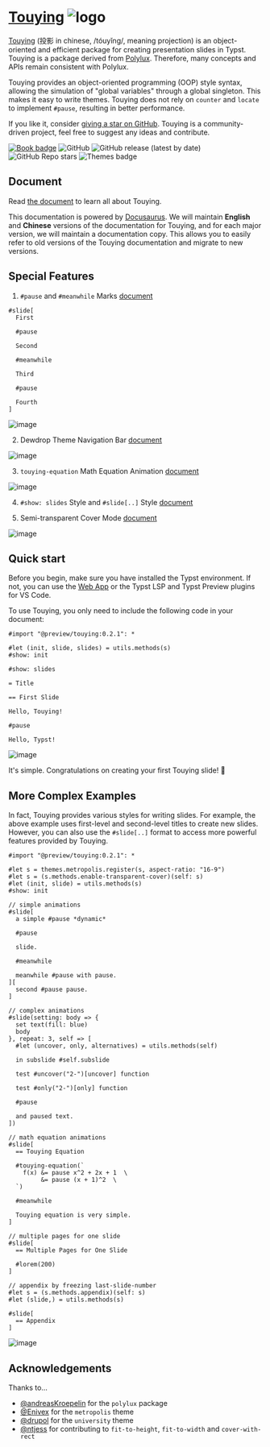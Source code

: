 # [Touying](https://github.com/touying-typ/touying) ![logo](https://github.com/touying-typ/touying/assets/34951714/2aa394d3-2319-4572-aef7-ed3c14b09846)

[Touying](https://github.com/touying-typ/touying) (投影 in chinese, /tóuyǐng/, meaning projection) is an object-oriented and efficient package for creating presentation slides in Typst. Touying is a package derived from [Polylux](https://github.com/andreasKroepelin/polylux). Therefore, many concepts and APIs remain consistent with Polylux.

Touying provides an object-oriented programming (OOP) style syntax, allowing the simulation of "global variables" through a global singleton. This makes it easy to write themes. Touying does not rely on `counter` and `locate` to implement `#pause`, resulting in better performance.

If you like it, consider [giving a star on GitHub](https://github.com/touying-typ/touying). Touying is a community-driven project, feel free to suggest any ideas and contribute.

[![Book badge](https://img.shields.io/badge/docs-book-green)](https://touying-typ.github.io/touying/)
![GitHub](https://img.shields.io/github/license/touying-typ/touying)
![GitHub release (latest by date)](https://img.shields.io/github/v/release/touying-typ/touying)
![GitHub Repo stars](https://img.shields.io/github/stars/touying-typ/touying)
![Themes badge](https://img.shields.io/badge/themes-4-aqua)

## Document

Read [the document](https://touying-typ.github.io/touying/) to learn all about Touying.

This documentation is powered by [Docusaurus](https://docusaurus.io/). We will maintain **English** and **Chinese** versions of the documentation for Touying, and for each major version, we will maintain a documentation copy. This allows you to easily refer to old versions of the Touying documentation and migrate to new versions.

## Special Features

1. `#pause` and `#meanwhile` Marks [document](https://touying-typ.github.io/touying/docs/dynamic/simple)

```typst
#slide[
  First
  
  #pause
  
  Second

  #meanwhile

  Third

  #pause

  Fourth
]
```

![image](https://github.com/touying-typ/touying/assets/34951714/24ca19a3-b27c-4d31-ab75-09c37911e6ac)

2. Dewdrop Theme Navigation Bar [document](https://touying-typ.github.io/touying/docs/themes/dewdrop)

![image](https://github.com/touying-typ/touying/assets/34951714/0426516d-aa3c-4b7a-b7b6-2d5d276fb971)

3. `touying-equation` Math Equation Animation [document](https://touying-typ.github.io/touying/docs/dynamic/equation)

![image](https://github.com/touying-typ/touying/assets/34951714/8640fe0a-95e4-46ac-b570-c8c79f993de4)

4. `#show: slides` Style and `#slide[..]` Style [document](https://touying-typ.github.io/touying/docs/style)

5. Semi-transparent Cover Mode [document](https://touying-typ.github.io/touying/docs/dynamic/cover)

![image](https://github.com/touying-typ/touying/assets/34951714/22a9ea66-c8b5-431e-a52c-2c8ca3f18e49)


## Quick start

Before you begin, make sure you have installed the Typst environment. If not, you can use the [Web App](https://typst.app/) or the Typst LSP and Typst Preview plugins for VS Code.

To use Touying, you only need to include the following code in your document:

```typst
#import "@preview/touying:0.2.1": *

#let (init, slide, slides) = utils.methods(s)
#show: init

#show: slides

= Title

== First Slide

Hello, Touying!

#pause

Hello, Typst!
```

![image](https://github.com/touying-typ/touying/assets/34951714/6f15b500-b825-4db1-88ff-34212f43723e)

It's simple. Congratulations on creating your first Touying slide! 🎉


## More Complex Examples

In fact, Touying provides various styles for writing slides. For example, the above example uses first-level and second-level titles to create new slides. However, you can also use the `#slide[..]` format to access more powerful features provided by Touying.

```typst
#import "@preview/touying:0.2.1": *

#let s = themes.metropolis.register(s, aspect-ratio: "16-9")
#let s = (s.methods.enable-transparent-cover)(self: s)
#let (init, slide) = utils.methods(s)
#show: init

// simple animations
#slide[
  a simple #pause *dynamic*

  #pause
  
  slide.

  #meanwhile

  meanwhile #pause with pause.
][
  second #pause pause.
]

// complex animations
#slide(setting: body => {
  set text(fill: blue)
  body
}, repeat: 3, self => [
  #let (uncover, only, alternatives) = utils.methods(self)

  in subslide #self.subslide

  test #uncover("2-")[uncover] function

  test #only("2-")[only] function

  #pause

  and paused text.
])

// math equation animations
#slide[
  == Touying Equation

  #touying-equation(`
    f(x) &= pause x^2 + 2x + 1  \
         &= pause (x + 1)^2  \
  `)

  #meanwhile

  Touying equation is very simple.
]

// multiple pages for one slide
#slide[
  == Multiple Pages for One Slide

  #lorem(200)
]

// appendix by freezing last-slide-number
#let s = (s.methods.appendix)(self: s)
#let (slide,) = utils.methods(s)

#slide[
  == Appendix
]
```

![image](https://github.com/touying-typ/touying/assets/34951714/2c4ef64c-879b-46da-b18b-5afb9c6d2192)


## Acknowledgements

Thanks to...

- [@andreasKroepelin](https://github.com/andreasKroepelin) for the `polylux` package
- [@Enivex](https://github.com/Enivex) for the `metropolis` theme
- [@drupol](https://github.com/drupol) for the `university` theme
- [@ntjess](https://github.com/ntjess) for contributing to `fit-to-height`, `fit-to-width` and `cover-with-rect`
